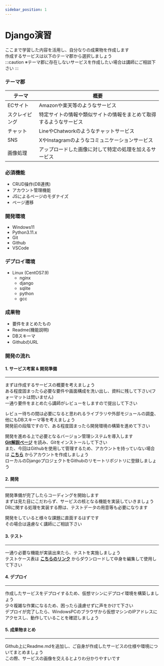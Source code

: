 ```yaml
---
sidebar_position: 1
---
```


# Django演習
ここまで学習した内容を活用し、自分なりの成果物を作成します  
作成するサービスは以下のテーマ郡から選択しましょう  
:::caution
※テーマ郡に存在しないサービスを作成したい場合は講師にご相談下さい
:::

### テーマ郡
|テーマ|概要|
|---|---|
|ECサイト|Amazonや楽天等のようなサービス|
|スクレイピング|特定サイトの情報や類似サイトの情報をまとめて取得するようなサービス|
|チャット|LineやChatworkのようなチャットサービス|
|SNS|XやInstagramのようなコミュニケーションサービス|
|画像処理|アップロードした画像に対して特定の処理を加えるサービス|


### 必須機能
- CRUD操作(DB連携)
- アカウント管理機能
- JSによるページのモダナイズ
- ページ遷移


### 開発環境
- Windows11
- Python3.11.x
- Git
- Github
- VSCode

### デプロイ環境
- Linux (CentOS7.9)
    - nginx
    - django
    - sqlite
    - python
    - gcc


### 成果物
- 要件をまとめたもの
- Readme(機能説明)
- DBスキーマ
- GithubのURL

### 開発の流れ
#### 1. サービス考案 & 開発準備
---
まずは作成するサービスの概要を考えましょう  
ある程度固まったら必要な要件や画面構成を洗い出し、資料に残して下さい(フォーマットは問いません)  
一通り要件をまとめたら講師がレビューをしますので提出して下さい  

レビュー待ちの間は必要になると思われるライブラリや外部モジュールの調査、他にもDBスキーマ等を考えましょう  
開発前の段階ですので、ある程度固まったら開発環境の構築を進めて下さい

開発を進める上で必要となるバージョン管理システムを導入します  
[**Git解説ページ**](/eightbit-saurus/docs/git/page1) を読み、Gitをインストールして下さい  
また、今回はGithubを使用して管理するため、アカウントを持っていない場合は [**こちら**](https://github.com/) からアカウントを作成しましょう  
ローカルのDjangoプロジェクトをGithubのリモートリポジトリに登録しましょう


#### 2. 開発
---
開発準備が完了したらコーディングを開始します  
まずは見た目にこだわらず、サービスの核となる機能を実装していきましょう  
DBに関する処理を実装する際は、テストデータの用意等も必要になります  

開発をしていると様々な課題に直面するはずです  
その場合は遠慮なく講師にご相談下さい

#### 3. テスト
---
一通り必要な機能が実装出来たら、テストを実施しましょう  
テストケース表は [**こちらのリンク**](./files/テスト仕様書.xlsx) からダウンロードして中身を編集して使用して下さい

#### 4. デプロイ
---
作成したサービスをデプロイするため、仮想マシンにデプロイ環境を構築しましょう  
少々複雑な作業になるため、困ったら遠慮せずに声をかけて下さい  
デプロイが完了したら、WindowsPCのブラウザから仮想マシンのIPアドレスにアクセスし、動作していることを確認しましょう

#### 5. 成果物まとめ
---
Github上にReadme.mdを追加し、ご自身が作成したサービスの仕様や環境についてまとめましょう  
この際、サービスの画像を交えるとよりわ分かりやすいです  



